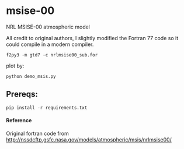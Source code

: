 # msise-00
NRL MSISE-00 atmospheric model

All credit to original authors, I slightly modified the Fortran 77 
code so it could compile in a modern compiler. 

```
f2py3 -m gtd7 -c nrlmsise00_sub.for 
```
plot by:
```
python demo_msis.py
```

Prereqs:
--------
``` pip install -r requirements.txt ```

#### Reference
Original fortran code from
http://nssdcftp.gsfc.nasa.gov/models/atmospheric/msis/nrlmsise00/


